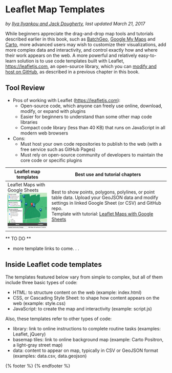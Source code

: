 # Leaflet Map Templates
*by [Ilya Ilyankou and Jack Dougherty](../introduction/who.md), last updated March 21, 2017*

While beginners appreciate the drag-and-drop map tools and tutorials described earlier in this book, such as [BatchGeo](../map/batchgeo), [Google My Maps](../map/mymaps) and [Carto](../map/carto), more advanced users may wish to customize their visualizations, add more complex data and interactivity, and control exactly how and where their work appears on the web. A more powerful and relatively easy-to-learn solution is to use code templates built with Leaflet, https://leafletjs.com, an open-source library, which you can [modify and host on GitHub](../github), as described in a previous chapter in this book.

## Tool Review
- Pros of working with Leaflet (https://leafletjs.com):
  - Open-source code, which anyone can freely use online, download, modify, or expand with plugins
  - Easier for beginners to understand than some other map code libraries
  - Compact code library (less than 40 KB) that runs on JavaScript in all modern web browsers
- Cons:
  - Must host your own code repositories to publish to the web (with a free service such as GitHub Pages)
  - Must rely on open-source community of developers to maintain the core code or specific plugins

| Leaflet map templates     | Best use and tutorial chapters |
| --- | --- |
| Leaflet Maps with Google Sheets<br> ![](leaflet-maps-with-google-sheets.png) | Best to show points, polygons, polylines, or point table data. Upload your GeoJSON data and modify settings in linked Google Sheet (or CSV) and GitHub repo. <br>Template with tutorial: [Leaflet Maps with Google Sheets](with-google-sheets) |

** TO DO **
- more template links to come. . .

## Inside Leaflet code templates
The templates featured below vary from simple to complex, but all of them include three basic types of code:
- HTML: to structure content on the web (example: index.html)
- CSS, or Cascading Style Sheet: to shape how content appears on the web (example: style.css)
- JavaScript: to create the map and interactivity  (example: script.js)

Also, these templates refer to other types of code:
- library: link to online instructions to complete routine tasks (examples: Leaflet, jQuery)
- basemap tiles: link to online background map (example: Carto Positron, a light-gray street map)
- data: content to appear on map, typically in CSV or GeoJSON format (examples: data.csv, data.geojson)

{% footer %}
{% endfooter %}
